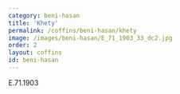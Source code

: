```yaml
---
category: beni-hasan
title: 'Khety'
permalink: /coffins/beni-hasan/khety
image: /images/beni-hasan/E_71_1903_33_dc2.jpg
order: 2
layout: coffins
id: beni-hasan
---
```


E.71.1903
